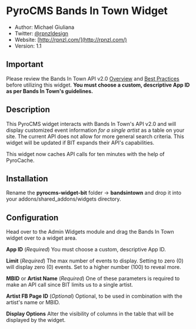 # PyroCMS Bands In Town Widget

* Author: Michael Giuliana
* Twitter: [@rpnzldesign](http://www.twitter.com/rpnzl)
* Website: [http://rpnzl.com/](http://rpnzl.com/)
* Version: 1.1

## Important

Please review the Bands In Town API v2.0 [Overview](http://www.bandsintown.com/api/overview) and [Best Practices](http://www.bandsintown.com/api/best_practices) before utilizing this widget. **You must choose a custom, descriptive App ID as per Bands In Town's guidelines.**

## Description

This PyroCMS widget interacts with Bands In Town's API v2.0 and will display customized event information *for a single artist* as a table on your site. The current API does not allow for more general search criteria. This widget will be updated if BIT expands their API's capabilities.

This widget now caches API calls for ten minutes with the help of PyroCache.

## Installation

Rename the **pyrocms-widget-bit** folder -> **bandsintown** and drop it into your addons/shared_addons/widgets directory.

## Configuration

Head over to the Admin Widgets module and drag the Bands In Town widget over to a widget area.

**App ID** (*Required*)
You must choose a custom, descriptive App ID.

**Limit** (*Required*)
The max number of events to display. Setting to zero (0) will display zero (0) events. Set to a higher number (100) to reveal more.

**MBID** or **Artist Name** (*Required*)
One of these parameters is required to make an API call since BIT limits us to a single artist.

**Artist FB Page ID** (*Optional*)
Optional, to be used in combination with the artist's name or MBID.

**Display Options**
Alter the visibility of columns in the table that will be displayed by the widget.

